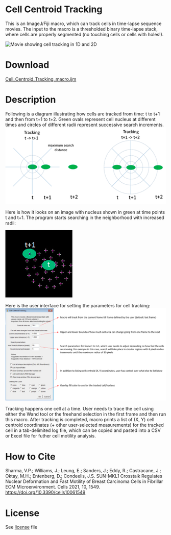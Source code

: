 # Cell Centroid Tracking
This is an ImageJ/Fiji macro, which can track cells in time-lapse sequence movies. The input to the macro is a thresholded binary time-lapse stack, where cells are properly segmented (no touching cells or cells with holes!).

<img src="Movie - Cell centroid tracking macro demo in 1D and 2D.gif" alt="Movie showing cell tracking in 1D and 2D">  

# Download
<a href="Cell_Centroid_Tracking_macro.ijm" download>Cell_Centroid_Tracking_macro.ijm<a/>
  
# Description
Following is a diagram illustrating how cells are tracked from time: t to t+1 and then from t+1 to t+2. Green ovals represent cell nucleus at different times and circles of different radii represent successive search increments.
![image1](Image1.png)

Here is how it looks on an image with nucleus shown in green at time points t and t+1. The program starts searching in the neighborhood with increased radii:

![image2](Image2.png)

Here is the user interface for setting the parameters for cell tracking:
![image5](Image5.png)

Tracking happens one cell at a time. User needs to trace the cell using either the Wand tool or the freehand selection in the first frame and then run this macro. After tracking is completed, macro prints a list of (X, Y) cell centroid coordinates (+ other user-selected measurements) for the tracked cell in a tab-delimited log file, which can be copied and pasted into a CSV or Excel file for futher cell motility analysis.
  
# How to Cite
Sharma, V.P.; Williams, J.; Leung, E.; Sanders, J.; Eddy, R.; Castracane, J.; Oktay, M.H.; Entenberg, D.; Condeelis, J.S. SUN-MKL1 Crosstalk Regulates Nuclear Deformation and Fast Motility of Breast Carcinoma Cells in Fibrillar ECM Microenvironment. Cells 2021, 10, 1549. https://doi.org/10.3390/cells10061549

# License
See [license](https://github.com/ved-sharma/HyperStackReg/blob/master/LICENSE) file
